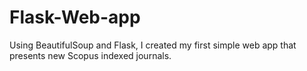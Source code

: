 # Flask-Web-app
Using BeautifulSoup and Flask, I created my first simple web app that presents new Scopus indexed journals.

